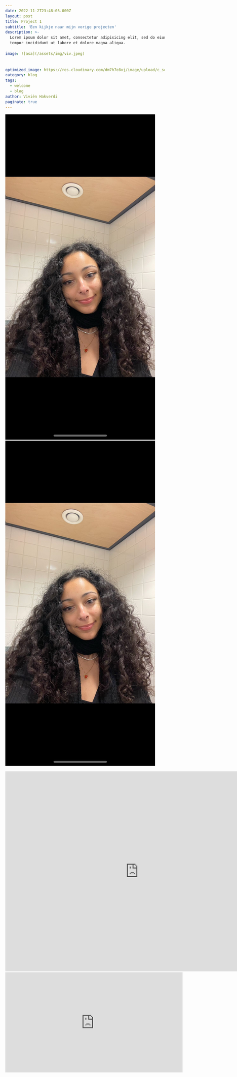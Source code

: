 ```yaml
---
date: 2022-11-2T23:48:05.000Z
layout: post
title: Project 1
subtitle: 'Een kijkje naar mijn vorige projecten'
description: >-
  Lorem ipsum dolor sit amet, consectetur adipisicing elit, sed do eiusmod
  tempor incididunt ut labore et dolore magna aliqua.
  
image: ![asa](/assets/img/viv.jpeg)


optimized_image: https://res.cloudinary.com/dm7h7e8xj/image/upload/c_scale,w_380/v1506079212/jekflix-capa_vfhuzh.png
category: blog
tags:
  - welcome
  - blog
author: Vivièn Hakverdi
paginate: true
---
```


![My image Name](/assets/img/viv.jpeg)
![Vivien foto](/assets/img/viv.jpeg)
<iframe width="840" height="630" src="https://www.youtube.com/embed/NQ3d2C7j0U4" frameborder="0" allowfullscreen="allowfullscreen"></iframe>
<iframe width="560" height="315" src="https://www.youtube.com/embed/NQ3d2C7j0U4" title="YouTube video player" frameborder="0" allow="accelerometer; autoplay; clipboard-write; encrypted-media; gyroscope; picture-in-picture" allowfullscreen></iframe>
